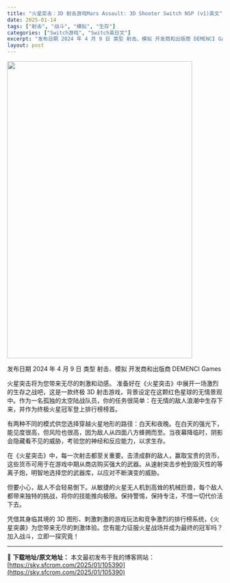 ```yaml
---
title: "火星突击：3D 射击游戏Mars Assault: 3D Shooter Switch NSP (v1)英文"
date: 2025-01-14
tags: ["射击", "战斗", "模拟", "生存"]
categories: ["Switch游戏", "Switch英日文"]
excerpt: "发布日期 2024 年 4 月 9 日 类型 射击、模拟 开发商和出版商 DEMENCI Games 火星突击将为您带来无尽的刺激和动感。 准备好在《火星突击》中展开一场激烈的生存之战吧，这是一款终极 3D 射击游戏，背景设定在这颗红色星球的无情景观中。作为一名孤独的太空陆战队员，你的任务很简单：在&hellip;"
layout: post
---
```


<img class="aligncenter size-full wp-image-105375" src="https://sky.sfcrom.com/wp-content/uploads/2025/01/202501140342306.webp" alt="" width="432" height="692" />

发布日期 2024 年 4 月 9 日
类型 射击、模拟
开发商和出版商 DEMENCI Games

火星突击将为您带来无尽的刺激和动感。
准备好在《火星突击》中展开一场激烈的生存之战吧，这是一款终极 3D 射击游戏，背景设定在这颗红色星球的无情景观中。作为一名孤独的太空陆战队员，你的任务很简单：在无情的敌人浪潮中生存下来，并作为终极火星冠军登上排行榜榜首。

有两种不同的模式供您选择穿越火星地形的路径：白天和夜晚。在白天的强光下，能见度很高，但风险也很高，因为敌人从四面八方蜂拥而至。当夜幕降临时，阴影会隐藏看不见的威胁，考验您的神经和反应能力，以求生存。

在《火星突击》中，每一次射击都至关重要。击溃成群的敌人，赢取宝贵的货币，这些货币可用于在游戏中期从商店购买强大的武器。从速射突击步枪到毁灭性的等离子炮，明智地选择您的武器库，以应对不断演变的威胁。

但要小心，敌人不会轻易倒下。从敏捷的火星无人机到高耸的机械巨兽，每个敌人都带来独特的挑战，将你的技能推向极限。保持警惕，保持专注，不惜一切代价活下去。

凭借其身临其境的 3D 图形、刺激刺激的游戏玩法和竞争激烈的排行榜系统，《火星突袭》为您带来无尽的刺激体验。您有能力征服火星战场并成为最终的冠军吗？加入战斗，立即一探究竟！

---
📖 **下载地址/原文地址：** 本文最初发布于我的博客网站：[https://sky.sfcrom.com/2025/01/105390](https://sky.sfcrom.com/2025/01/105390)
